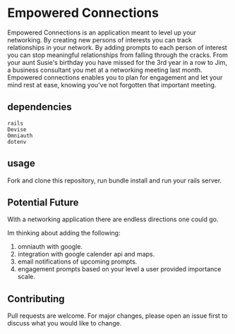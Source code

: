 # Empowered Connections

Empowered Connections is an application meant to level up your networking. By creating new persons of interests you can track relationships in your network. By adding prompts to each person of interest you can stop meaningful relationships from falling through the cracks. From your aunt Susie's birthday you have missed for the 3rd year in a row to Jim, a business consultant you met at a networking meeting last month. Empowered connections enables you to plan for engagement and let your mind rest at ease, knowing you've not forgotten that important meeting.  

## dependencies
    rails
    Devise
    Omniauth
    dotenv

## usage


Fork and clone this repository, run bundle install and run your rails server.

## Potential Future

With a networking application there are endless directions one could go. 

Im thinking about adding the following: 
1. omniauth with google.
2. integration with google calender api and maps. 
3. email notifications of upcoming prompts. 
4. engagement prompts based on your level a user provided importance scale.


## Contributing
Pull requests are welcome. For major changes, please open an issue first to discuss what you would like to change.
